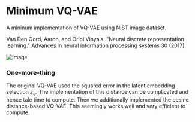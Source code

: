 # Minimum VQ-VAE
A mininum implementation of VQ-VAE using NIST image dataset.

Van Den Oord, Aaron, and Oriol Vinyals. "Neural discrete representation learning." Advances in neural information processing systems 30 (2017).

![image](https://user-images.githubusercontent.com/1684732/202863376-a800987d-7b45-443b-8699-2a5679142106.png)

### One-more-thing

The original VQ-VAE used the squared error in the latent embedding selection $z_q$. The implementation of this distance can be complicated and hence tale time to compute. Then we additionally implemented the cosine distance-based VQ-VAE. This seemingly works well and very efficient to compute.

